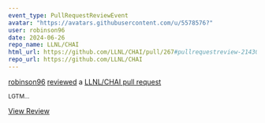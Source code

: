 ```yaml
---
event_type: PullRequestReviewEvent
avatar: "https://avatars.githubusercontent.com/u/5578576?"
user: robinson96
date: 2024-06-26
repo_name: LLNL/CHAI
html_url: https://github.com/LLNL/CHAI/pull/267#pullrequestreview-2143074502
repo_url: https://github.com/LLNL/CHAI
---
```


<a href='https://github.com/robinson96' target='_blank'>robinson96</a> <a href='https://github.com/LLNL/CHAI/pull/267#pullrequestreview-2143074502' target='_blank'>reviewed</a> a <a href='https://github.com/LLNL/CHAI/pull/267' target='_blank'>LLNL/CHAI pull request</a>

<small>LGTM...</small>

<a href='https://github.com/LLNL/CHAI/pull/267#pullrequestreview-2143074502' target='_blank'>View Review</a>